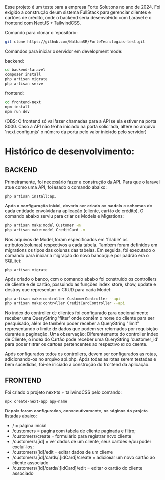 Esse projeto é um teste para a empresa Forte Solutions no ano de 2024. Foi exigido a construção de um sistema FullStack para gerenciar clientes e cartões de crédito, onde o backend seria desenvolvido com Laravel e o frontend com NextJS + TailwindCSS. 


Comando para clonar o repositório:
```bash
git clone https://github.com/NathanSR/ForteTecnologias-test.git
```

Comandos para iniciar o servidor em development mode:

backend:
```bash
cd backend-laravel
composer install
php artisan migrate
php artisan serve
```

frontend:
```bash
cd frontend-next
npm install
npm run dev
```

(OBS: O frontend só vai fazer chamadas para a API se ela estiver na porta 8000. Caso a API não tenha iniciado na porta solicitada, altere no arquivo 'next.config.mjs' o número da porta pelo valor iniciado pelo servidor)






# Histórico de desenvolvimento:



## BACKEND

Primeiramente, foi necessário fazer a construção da API. Para que o laravel atue como uma API, foi usado o comando abaixo:

```bash
php artisan install:api
```

Após a configuração inicial, deveria ser criado os models e schemas de cada entidade envolvida na aplicação (cliente, cartão de crédito). O comando abaixo serviu para criar os Models e Migrations: 

```bash
php artisan make:model Customer -m
php artisan make:model CreditCard -m
```

Nos arquivos de Model, foram especificados em 'fillable' os atributos(colunas) respectivos a cada tabela. Também foram definidos em migrations os tipos das colunas das tabelas. Em seguida, foi executado o comando para iniciar a migração do novo banco(que por padrão era o SQLite):

```bash
php artisan migrate
```

Após criado o banco, com o comando abaixo foi construido os controllers de cliente e de cartão, possuindo as funções index, store, show, update e destroy que representam o CRUD para cada Model:

```bash
php artisan make:controller CustomerController --api
php artisan make:controller CreditCardController --api
```

No index do controller de clientes foi configurado para opcionalmente receber uma QueryString 'filter' onde contêm o nome do cliente para ser pesquisado, além de também poder receber a QueryString "limit" representando o limite de dados que podem ser retornados por requisição durante a paginação.
Uma observação: Diferentemente do controller index de Cliente, o index do Cartão pode receber uma QueryString 'customer_id' para poder filtrar os cartões pertencentes ao respectivo id do cliente.

Após configurados todos os controllers, devem ser configurados as rotas, adicionando-os no arquivo api.php.
Após todas as rotas serem testadas e bem sucedidas, foi-se iniciado a construção do frontend da aplicação.



## FRONTEND

Foi criado o projeto next-ts + tailwindCSS pelo comando:

```bash
npx create-next-app app-name
```

Depois foram configurados, consecutivamente, as páginas do projeto listadas abaixo: 

* / = página inicial
* /customers = pagina com tabela de cliente paginada e filtro;
* /customers/create = formulário para registrar  novo cliente
* /customers/[id] = ver dados de um cliente, seus cartões e/ou poder excluí-los;
* /customers/[id]/edit = editar dados de um cliente
* /customers/[id]/cards/:[idCard]/create = adicionar um novo cartão ao cliente associado
* /customers/[id]/cards/:[idCard]/edit = editar o cartão do cliente associado







